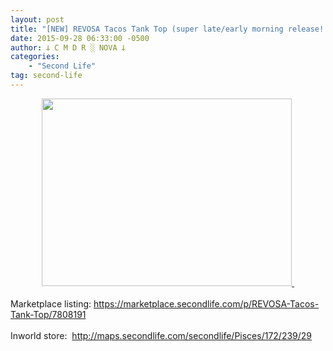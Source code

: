 ```yaml
---
layout: post
title: "[NEW] REVOSA Tacos Tank Top (super late/early morning release! x_x)"
date: 2015-09-28 06:33:00 -0500
author: 𐕣 C M D R ░ NOVA 𐕣
categories:
    - "Second Life"
tag: second-life
---
```


<div style="clear: both; text-align: center;">
<a href="http://4.bp.blogspot.com/-eNRihpdXmHE/VgjfFSrlljI/AAAAAAAAAPI/vrsYozQjpS4/s1600/RTTADD.png" style="margin-left: 1em; margin-right: 1em;"><img border="0" height="300" src="http://4.bp.blogspot.com/-eNRihpdXmHE/VgjfFSrlljI/AAAAAAAAAPI/vrsYozQjpS4/s400/RTTADD.png" width="400" />&nbsp;</a></div>
<div style="clear: both; text-align: center;">
<br /></div>
<div style="clear: both; text-align: left;">
Marketplace listing: <a href="https://marketplace.secondlife.com/p/REVOSA-Tacos-Tank-Top/7808191" target="_blank" rel="noopener">https://marketplace.secondlife.com/p/REVOSA-Tacos-Tank-Top/7808191</a></div>
<div style="clear: both; text-align: left;">
<br /></div>
<div style="clear: both; text-align: left;">
Inworld store:&nbsp; <a href="http://maps.secondlife.com/secondlife/Pisces/172/239/29" target="_blank" rel="noopener">http://maps.secondlife.com/secondlife/Pisces/172/239/29</a></div>
<br />